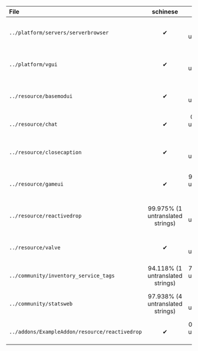 | File | schinese | tchinese | french | german | italian | japanese | koreana | polish | portuguese | brazilian | russian | spanish | ukrainian | vietnamese |
|:- |:-:|:-:|:-:|:-:|:-:|:-:|:-:|:-:|:-:|:-:|:-:|:-:|:-:|:-:|
| `../platform/servers/serverbrowser` | ✔ | 87.097% (24 untranslated strings) | 87.097% (24 untranslated strings) | ✔ | ✔ | ✔ | 87.097% (24 untranslated strings) | 87.097% (24 untranslated strings) | ✔ | 0.000% (186 untranslated strings) | ✔ | 87.097% (24 untranslated strings) | 0.000% (186 untranslated strings) | 0.000% (186 untranslated strings) |
| `../platform/vgui` | ✔ | 49.457% (93 untranslated strings) | 49.457% (93 untranslated strings) | ✔ | ✔ | 79.891% (37 untranslated strings) | 49.457% (93 untranslated strings) | 55.978% (81 untranslated strings) | 49.457% (93 untranslated strings) | 0.000% (184 untranslated strings) | ✔ | 49.457% (93 untranslated strings) | 0.000% (184 untranslated strings) | 0.000% (184 untranslated strings) |
| `../resource/basemodui` | ✔ | 97.934% (27 untranslated strings) | 98.087% (25 untranslated strings) | ✔ | ✔ | ✔ | 96.404% (47 untranslated strings) | 98.011% (26 untranslated strings) | 99.923% (1 untranslated strings) | 98.929% (14 untranslated strings) | ✔ | 98.011% (26 untranslated strings) | 98.087% (25 untranslated strings) | 1.301% (1290 untranslated strings) |
| `../resource/chat` | ✔ | 0.000% (8 untranslated strings) | ✔ | ✔ | ✔ | ✔ | ✔ | 0.000% (8 untranslated strings) | ✔ | ✔ | ✔ | ✔ | 0.000% (8 untranslated strings) | 87.500% (1 untranslated strings) |
| `../resource/closecaption` | ✔ | 96.150% (75 untranslated strings) | 96.253% (73 untranslated strings) | ✔ | ✔ | ✔ | 99.487% (10 untranslated strings) | 0.000% (1948 untranslated strings) | 94.097% (115 untranslated strings) | 0.000% (1948 untranslated strings) | ✔ | 0.000% (1948 untranslated strings) | 96.612% (66 untranslated strings) | 0.000% (1948 untranslated strings) |
| `../resource/gameui` | ✔ | 98.512% (9 untranslated strings) | 98.512% (9 untranslated strings) | ✔ | ✔ | ✔ | 99.174% (5 untranslated strings) | 98.512% (9 untranslated strings) | ✔ | 99.835% (1 untranslated strings) | ✔ | 98.843% (7 untranslated strings) | 98.678% (8 untranslated strings) | 0.000% (605 untranslated strings) |
| `../resource/reactivedrop` | 99.975% (1 untranslated strings) | 52.488% (1910 untranslated strings) | 65.746% (1377 untranslated strings) | 99.975% (1 untranslated strings) | 99.975% (1 untranslated strings) | 96.766% (130 untranslated strings) | 77.836% (891 untranslated strings) | 49.527% (2029 untranslated strings) | 63.085% (1484 untranslated strings) | 93.308% (269 untranslated strings) | 99.975% (1 untranslated strings) | 64.478% (1428 untranslated strings) | 61.269% (1557 untranslated strings) | 4.129% (3854 untranslated strings) |
| `../resource/valve` | ✔ | 0.000% (266 untranslated strings) | 26.316% (196 untranslated strings) | ✔ | ✔ | 97.368% (7 untranslated strings) | 66.165% (90 untranslated strings) | 0.000% (266 untranslated strings) | 0.000% (266 untranslated strings) | ✔ | ✔ | 0.000% (266 untranslated strings) | 0.000% (266 untranslated strings) | 15.789% (224 untranslated strings) |
| `../community/inventory_service_tags` | 94.118% (1 untranslated strings) | 70.588% (5 untranslated strings) | 70.588% (5 untranslated strings) | ✔ | 94.118% (1 untranslated strings) | 70.588% (5 untranslated strings) | 70.588% (5 untranslated strings) | 70.588% (5 untranslated strings) | ✔ | 70.588% (5 untranslated strings) | ✔ | 70.588% (5 untranslated strings) | 70.588% (5 untranslated strings) | 70.588% (5 untranslated strings) |
| `../community/statsweb` | 97.938% (4 untranslated strings) | 2.577% (189 untranslated strings) | 2.577% (189 untranslated strings) | 97.938% (4 untranslated strings) | 97.938% (4 untranslated strings) | 91.753% (16 untranslated strings) | 78.866% (41 untranslated strings) | 2.577% (189 untranslated strings) | 80.928% (37 untranslated strings) | 97.423% (5 untranslated strings) | 97.938% (4 untranslated strings) | 2.577% (189 untranslated strings) | 2.577% (189 untranslated strings) | 2.577% (189 untranslated strings) |
| `../addons/ExampleAddon/resource/reactivedrop` | ✔ | 0.000% (39 untranslated strings) | 0.000% (39 untranslated strings) | ✔ | ✔ | ✔ | 0.000% (39 untranslated strings) | 0.000% (39 untranslated strings) | 0.000% (39 untranslated strings) | ✔ | ✔ | 0.000% (39 untranslated strings) | 0.000% (39 untranslated strings) | 0.000% (39 untranslated strings) |
